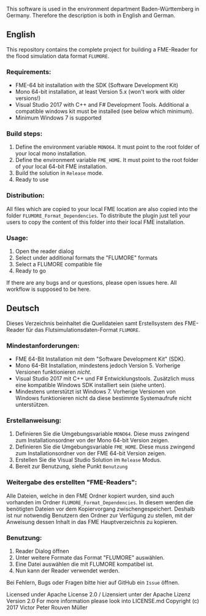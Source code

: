 This software is used in the environment department Baden-Württemberg in Germany. Therefore the description is both in English and German. 

## English

This repository contains the complete project for building a FME-Reader for the flood simulation data format `FLUMORE`. 

### Requirements:
- FME-64 bit installation _with_ the SDK (Software Development Kit)
- Mono 64-bit installation, at least Version 5.x (won't work with older versions!)
- Visual Studio 2017 with C++ and F# Development Tools. Additional a compatible windows kit must be installed (see below which minimum).
- Minimum Windows 7 is supported

### Build steps:
1. Define the environment variable `MONO64`. It must point to the root folder of your local mono installation.
2. Define the environment variable `FME_HOME`. It must point to the root folder of your local 64-bit FME installation.
3. Build the solution in `Release` mode.
4. Ready to use

### Distribution:

All files which are copied to your local FME location are also copied into the folder `FLUMORE_Format_Dependencies`.
To distribute the plugin just tell your users to copy the content of this folder into their local FME installation.

### Usage:
1. Open the reader dialog
2. Select under additional formats the "FLUMORE" formats
4. Select a FLUMORE compatible file
5. Ready to go

If there are any bugs and or questions, please open issues here. All workflow is supposed to be here.

## Deutsch

Dieses Verzeichnis beinhaltet die Quelldateien samt Erstellsystem des FME-Reader für das Flutsimulationsdaten-Format `FLUMORE`. 

### Mindestanforderungen:
- FME 64-Bit Installation mit dem "Software Development Kit" (SDK).
- Mono 64-Bit Installation, mindestens jedoch Version 5. Vorherige Versionen funktionieren *nicht*.
- Visual Studio 2017 mit C++ und F# Entwicklungstools. Zusätzlich muss eine kompatible Windows SDK installiert sein (siehe unten).
- Mindestens unterstützt ist Windows 7. Vorherige Versionen von Windows funktionieren nicht da diese bestimmte Systemaufrufe nicht unterstützen. 

### Erstellanweisung:
1. Definieren Sie die Umgebungsvariable `MONO64`. Diese muss zwingend zum Installationsordner von der Mono 64-bit Version zeigen.
2. Definieren Sie die Umgebungsvariable `FME_HOME`. Diese muss zwingend zum Installationsordner von der FME 64-bit Version zeigen.
3. Erstellen Sie die Visual Studio Solution im `Release` Modus.
4. Bereit zur Benutzung, siehe Punkt `Benutzung`

### Weitergabe des erstellten "FME-Readers":
Alle Dateien, welche in den FME Ordner kopiert wurden, sind auch vorhanden im Ordner `FLUMORE_Format_Dependencies`.
In diesem werden die benötigten Dateien vor dem Kopiervorgang zwischengespeichert. Deshalb ist nur notwendig Benutzern den Ordner zur Verfügung zu stellen, mit der Anweisung dessen Inhalt in das FME Hauptverzeichnis zu kopieren.

### Benutzung:
1. Reader Dialog öffnen
2. Unter weitere Formate das Format "FLUMORE" auswählen.
3. Eine Datei auswählen die mit FLUMORE kompatibel ist.
5. Nun kann der Reader verwendet werden.


Bei Fehlern, Bugs oder Fragen bitte hier auf GitHub ein `Issue` öffnen.

Licensed under Apache License 2.0 / Lizensiert unter der Apache Lizenz Version 2.0
For more information please look into LICENSE.md 
Copyright (c) 2017 Victor Peter Rouven Müller
